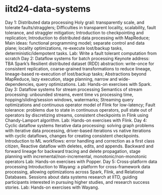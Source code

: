 # iitd24-data-systems

Day 1: Distributed data processing
Holy grail: transparently scale, and tolerate faults/stragglers;
Difficulties in transparent locality, scalability, fault tolerance, and straggler mitigation;
Introduction to checkpointing and replication;
Introduction to distributed data processing with MapReduce;
Main ideas: functional programming model; separate control and data plane; locality optimizations, re-execute lost/backup tasks, deterministic/idempotent tasks.
Lab: Write a fault tolerant computation from scratch
Day 2: Dataflow systems for batch processing
Keynote address: TBA
Spark’s Resilient distributed dataset (RDD) abstraction: write-once for consistent replication, coarse-grained transformations to reduce lineage, lineage-based re-execution of lost/backup tasks;
Abstractions beyond MapReduce, lazy execution, stage planning, narrow and wide-dependencies, query optimizations.
Lab: Hands-on exercises with Spark.
Day 3: Dataflow systems for stream processing
Semantics of stream processing: unbounded streams, event time vs processing time, hopping/sliding/session windows, watermarks;
Streaming query optimizations and continuous operator model of Flink for low-latency;
Fault tolerance: problems due to state in continuous operators, pull state out of operators by discretizing streams, consistent checkpoints in Flink using Chandy-Lamport algorithm.
Lab: Hands-on exercises with Flink.
Day 4: Cyclic dataflow systems
Iterative data processing: solving graph problems with iterative data processing, driver-based iterations vs native iterations with cyclic dataflows, changes for creating consistent checkpoints.
Introduction to ML workflows: error handling and correction as a first class citizen, Reactive dataflow with deletes, edits, and appends.
Backward and forward lineage for backward tracing and delete propagation, stage planning with incremental/non-incremental, monotonic/non-monotonic operators
Lab: Hands-on exercises with Popper.
Day 5: Cross-platform data processing
Introduction to Wayang: a platform for cross-framework data processing, allowing optimizations across Spark, Flink, and Relational Databases.
Sessions about data systems research at IITD, guiding participants interested in pursuing higher studies, and research success stories.
Lab: Hands-on exercises with Wayang.
